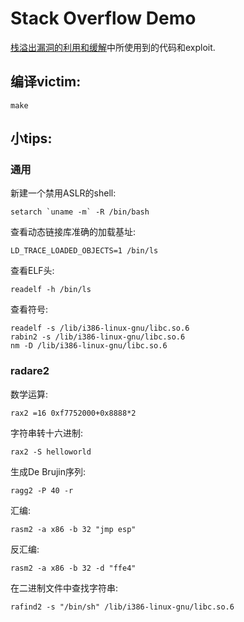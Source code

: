 # Stack Overflow Demo

[栈溢出漏洞的利用和缓解][blog]中所使用到的代码和exploit.

## 编译victim:
    
    make

## 小tips:

### 通用

新建一个禁用ASLR的shell:

    setarch `uname -m` -R /bin/bash

查看动态链接库准确的加载基址:

    LD_TRACE_LOADED_OBJECTS=1 /bin/ls

查看ELF头:

    readelf -h /bin/ls

查看符号:

    readelf -s /lib/i386-linux-gnu/libc.so.6
    rabin2 -s /lib/i386-linux-gnu/libc.so.6
    nm -D /lib/i386-linux-gnu/libc.so.6

### radare2

数学运算:

    rax2 =16 0xf7752000+0x8888*2

字符串转十六进制:

    rax2 -S helloworld

生成De Brujin序列:

    ragg2 -P 40 -r

汇编:

    rasm2 -a x86 -b 32 "jmp esp"

反汇编:

    rasm2 -a x86 -b 32 -d "ffe4"

在二进制文件中查找字符串:

    rafind2 -s "/bin/sh" /lib/i386-linux-gnu/libc.so.6


[blog]:#
